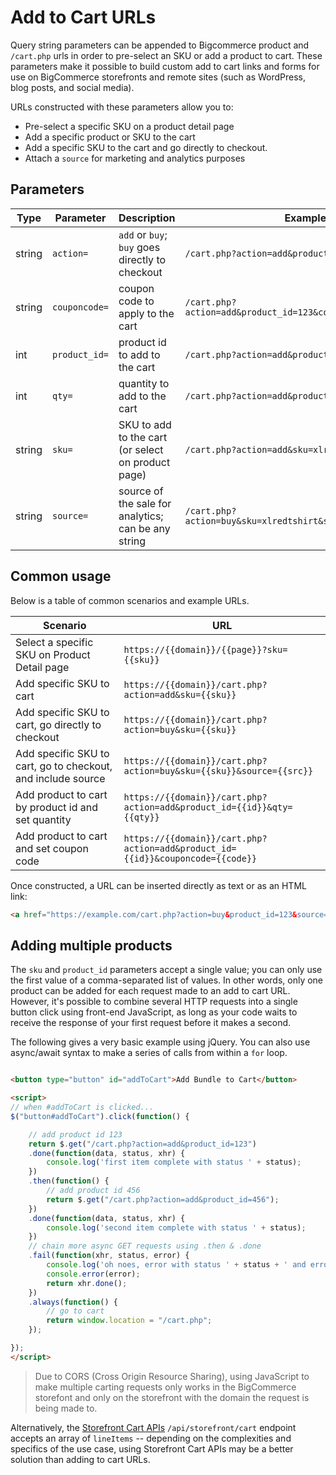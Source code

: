 # Add to Cart URLs



Query string parameters can be appended to Bigcommerce product and `/cart.php` urls in order to pre-select an SKU or add a product to cart. These parameters make it possible to build custom add to cart links and forms for use on BigCommerce storefronts and remote sites (such as WordPress, blog posts, and social media).

URLs constructed with these parameters allow you to:
* Pre-select a specific SKU on a product detail page
* Add a specific product or SKU to the cart
* Add a specific SKU to the cart and go directly to checkout.
* Attach a `source` for marketing and analytics purposes

## Parameters

| **Type**| **Parameter** | **Description**                                     | **Example**                                                 |
|-- |-|--|-|
| string  | `action=`     | `add` or  `buy`; `buy` goes directly to checkout    | `/cart.php?action=add&product_id=123`                       |
| string  | `couponcode=` | coupon code to apply to the cart                    | `/cart.php?action=add&product_id=123&couponcode=10off100`   |
| int     | `product_id=` | product id to add to the cart                       | `/cart.php?action=add&product_id=123`                       |
| int     | `qty=`        | quantity to add to the cart                         | `/cart.php?action=add&product_id=123&qty=3`                 |
| string  | `sku=`        | SKU to add to the cart (or select on product page)  | `/cart.php?action=add&sku=xlredtshirt`                      |
| string  | `source=`     | source of the sale for analytics; can be any string | `/cart.php?action=buy&sku=xlredtshirt&source=emailcampaign` |

## Common usage

Below is a table of common scenarios and example URLs.

| **Scenario**                                                 | **URL**                                                              |
|--|-|
| Select a specific SKU on Product Detail page                 |`https://{{domain}}/{{page}}?sku={{sku}}`                             |
| Add specific SKU to cart                                     |`https://{{domain}}/cart.php?action=add&sku={{sku}}`                  |
| Add specific SKU to cart, go directly to checkout            |`https://{{domain}}/cart.php?action=buy&sku={{sku}}`                  |
| Add specific SKU to cart, go to checkout, and include source |`https://{{domain}}/cart.php?action=buy&sku={{sku}}&source={{src}}`   |
| Add product to cart by product id and set quantity           |`https://{{domain}}/cart.php?action=add&product_id={{id}}&qty={{qty}}`|
| Add product to cart and set coupon code                      |`https://{{domain}}/cart.php?action=add&product_id={{id}}&couponcode={{code}}`          |

Once constructed, a URL can be inserted directly as text or as an HTML link:

```html
<a href="https://example.com/cart.php?action=buy&product_id=123&source=blogpost">Purchase Our New Product Now!</a>
```

## Adding multiple products

The `sku` and `product_id` parameters accept a single value; you can only use the first value of a comma-separated list of values. In other words, only one product can be added for each request made to an add to cart URL. However, it's possible to combine several HTTP requests into a single button click using front-end JavaScript, as long as your code waits to receive the response of your first request before it makes a second.

The following gives a very basic example using jQuery.  You can also use async/await syntax to make a series of calls from within a `for` loop.

```html

<button type="button" id="addToCart">Add Bundle to Cart</button>

<script>
// when #addToCart is clicked...
$("button#addToCart").click(function() {

	// add product id 123
    return $.get("/cart.php?action=add&product_id=123")
	.done(function(data, status, xhr) {
		console.log('first item complete with status ' + status);
	})
	.then(function() {
		// add product id 456
		return $.get("/cart.php?action=add&product_id=456");
	})
	.done(function(data, status, xhr) {
		console.log('second item complete with status ' + status);
	})
	// chain more async GET requests using .then & .done
	.fail(function(xhr, status, error) {
		console.log('oh noes, error with status ' + status + ' and error: ');
		console.error(error);
		return xhr.done();
	})
	.always(function() {
		// go to cart
		return window.location = "/cart.php";
	});

});
</script>
```

<!-- theme: warning -->

> Due to CORS (Cross Origin Resource Sharing), using JavaScript to make multiple carting requests only works in the BigCommerce storefont and only on the storefront with the domain the request is being made to.

Alternatively, the [Storefront Cart APIs](https://developer.bigcommerce.com/api-docs/cart-and-checkout/working-sf-apis#working-sf-apis_storefront-cart) `/api/storefront/cart` endpoint accepts an array of `lineItems` -- depending on the complexities and specifics of the use case, using Storefront Cart APIs may be a better solution than adding to cart URLs.



<!--stackedit_data:
eyJoaXN0b3J5IjpbLTEyNjk3NjY0NTJdfQ==
-->
